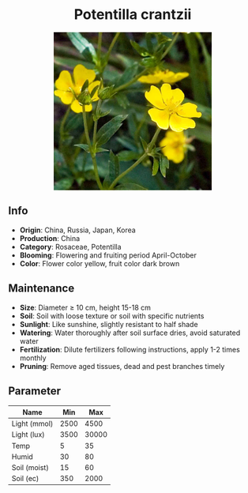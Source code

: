 <h1 align='center'>Potentilla crantzii</h1>
<p align="center">
    <img 
        align='center'
        width='320'
        src="../images/potentilla crantzii.png" 
        alt='Potentilla crantzii' />
</p>

## Info

 - **Origin**: China, Russia, Japan, Korea
 - **Production**: China
 - **Category**: Rosaceae, Potentilla
 - **Blooming**: Flowering and fruiting period April-October
 - **Color**: Flower color yellow, fruit color dark brown

## Maintenance

 - **Size**: Diameter ≥ 10 cm, height 15-18 cm
 - **Soil**: Soil with loose texture or soil with specific nutrients
 - **Sunlight**: Like sunshine, slightly resistant to half shade
 - **Watering**: Water thoroughly after soil surface dries, avoid saturated water
 - **Fertilization**: Dilute fertilizers following instructions, apply 1-2 times monthly
 - **Pruning**: Remove aged tissues, dead and pest branches timely

## Parameter

| Name         | Min  | Max   |
|--------------|------|-------|
| Light (mmol) | 2500 | 4500  |
| Light (lux)  | 3500 | 30000 |
| Temp         | 5    | 35    |
| Humid        | 30   | 80    |
| Soil (moist) | 15   | 60    |
| Soil (ec)    | 350  | 2000  |